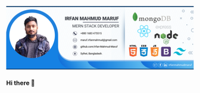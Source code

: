 <img src="https://raw.githubusercontent.com/Irfan-Mahmud-Maruf/Irfan-Mahmud-Maruf/75d38ec4d2399f6658de8f5344cc26e4138af46e/cover.png">

### Hi there 👋

<!--
**Irfan-Mahmud-Maruf/Irfan-Mahmud-Maruf** is a ✨ _special_ ✨ repository because its `README.md` (this file) appears on your GitHub profile.

Here are some ideas to get you started:

- 🔭 I’m currently working on ...
- 🌱 I’m currently learning ...
- 👯 I’m looking to collaborate on ...
- 🤔 I’m looking for help with ...
- 💬 Ask me about ...
- 📫 How to reach me: ...
- 😄 Pronouns: ...
- ⚡ Fun fact: ...
-->
